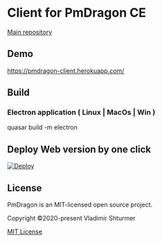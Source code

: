# Client for PmDragon CE
[Main repository](https://github.com/cybersturmer/pmdragon)

## Demo
https://pmdragon-client.herokuapp.com/

## Build
### Electron application ( Linux | MacOs | Win )
quasar build -m electron

## Deploy Web version by one click
[![Deploy](https://www.herokucdn.com/deploy/button.svg)](https://heroku.com/deploy?template=https://github.com/cybersturmer/pmdragon-client)


## License

PmDragon is an MIT-licensed open source project.

Copyright ©2020-present Vladimir Shturmer

[MIT License](https://en.wikipedia.org/wiki/MIT_License)
